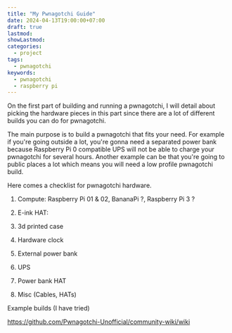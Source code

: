 ```yaml
---
title: "My Pwnagotchi Guide"
date: 2024-04-13T19:00:00+07:00
draft: true
lastmod: 
showLastmod: 
categories:
  - project
tags:
  - pwnagotchi
keywords:
  - pwnagotchi
  - raspberry pi
---
```

On the first part of building and running a pwnagotchi, I will detail about picking the hardware pieces in this part since there are a lot of different builds you can do for pwnagotchi.

The main purpose is to build a pwnagotchi that fits your need. For example if you're going outside a lot, you're gonna need a separated power bank because Raspberry Pi 0 compatible UPS will not be able to charge your pwnagotchi for several hours. Another example can be that you're going to public places a lot which means you will need a low profile pwnagotchi build.

Here comes a checklist for pwnagotchi hardware.

1. Compute: Raspberry Pi 01 & 02, BananaPi ?, Raspberry Pi 3 ?

2. E-ink HAT:

3. 3d printed case

4. Hardware clock

5. External power bank

6. UPS

7. Power bank HAT

8. Misc (Cables, HATs)

Example builds (I have tried)

https://github.com/Pwnagotchi-Unofficial/community-wiki/wiki